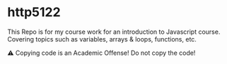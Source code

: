 # http5122


This Repo is for my course work for an introduction to Javascript course. Covering topics such as variables, arrays & loops, functions, etc. 


:warning: Copying code is an Academic Offense! Do not copy the code!
